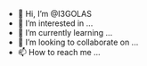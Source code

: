 - 👋 Hi, I’m @I3GOLAS
- 👀 I’m interested in ...
- 🌱 I’m currently learning ...
- 💞️ I’m looking to collaborate on ...
- 📫 How to reach me ...

<!---
I3GOLAS/I3GOLAS is a ✨ special ✨ repository because its `README.md` (this file) appears on your GitHub profile.
You can click the Preview link to take a look at your changes.
--->
